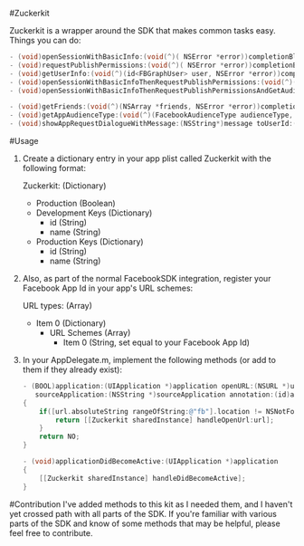 #Zuckerkit

Zuckerkit is a wrapper around the SDK that makes common tasks easy. Things you can do:

``` objective-c
- (void)openSessionWithBasicInfo:(void(^)( NSError *error))completionBlock;
- (void)requestPublishPermissions:(void(^)( NSError *error))completionBlock;
- (void)getUserInfo:(void(^)(id<FBGraphUser> user, NSError *error))completionBlock;
- (void)openSessionWithBasicInfoThenRequestPublishPermissions:(void(^)(NSError *error))completionBlock;
- (void)openSessionWithBasicInfoThenRequestPublishPermissionsAndGetAudienceType:(void(^)(NSError *error, FacebookAudienceType))completionBlock;

- (void)getFriends:(void(^)(NSArray *friends, NSError *error))completionBlock;
- (void)getAppAudienceType:(void(^)(FacebookAudienceType audienceType, NSError *error))completionBlock;
- (void)showAppRequestDialogueWithMessage:(NSString*)message toUserId:(NSString*)userId;
```

#Usage
1. Create a dictionary entry in your app plist called Zuckerkit with the following format:

	Zuckerkit: (Dictionary)
	 - Production (Boolean)
	 - Development Keys (Dictionary)
	   - id (String)
	   - name (String)
	 - Production Keys (Dictionary)
	   - id (String)
	   - name (String)
	   
2. Also, as part of the normal FacebookSDK integration, register your Facebook App Id in your app's URL schemes:
	  
	  URL types: (Array)
 	  - Item 0 (Dictionary)
    	- URL Schemes (Array)
    		- Item 0 (String, set equal to your Facebook App Id)
    		
	   
3. In your AppDelegate.m, implement the following methods (or add to them if they already exist):

	``` objective-c
	- (BOOL)application:(UIApplication *)application openURL:(NSURL *)url
	   sourceApplication:(NSString *)sourceApplication annotation:(id)annotation
	{	
	    if([url.absoluteString rangeOfString:@"fb"].location != NSNotFound) {
	        return [[Zuckerkit sharedInstance] handleOpenUrl:url];
	    }
	    return NO;
	}
	
	- (void)applicationDidBecomeActive:(UIApplication *)application
	{
	    [[Zuckerkit sharedInstance] handleDidBecomeActive];
	}
	```


#Contribution
I've added methods to this kit as I needed them, and I haven't yet crossed path with all parts of the SDK. If you're familiar with various parts of the SDK and know of some methods that may be helpful, please feel free to contribute.